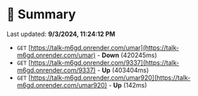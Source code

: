 # 📖 Summary
Last updated: **9/3/2024, 11:24:12 PM**

- `GET` [https://talk-m6gd.onrender.com/umar](https://talk-m6gd.onrender.com/umar) - **Down** (420245ms)
- `GET` [https://talk-m6gd.onrender.com/9337](https://talk-m6gd.onrender.com/9337) - **Up** (403404ms)
- `GET` [https://talk-m6gd.onrender.com/umar920](https://talk-m6gd.onrender.com/umar920) - **Up** (142ms)

